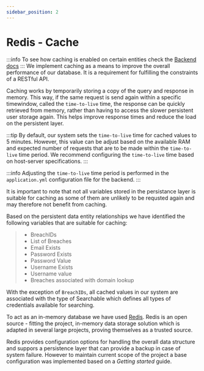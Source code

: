 ```yaml
---
sidebar_position: 2
---
```


# Redis - Cache

:::info
To see how caching is enabled on certain entities check the [Backend docs](../Backend#repositories)
:::
We implement caching as a means to improve the overall performance of our database. It is a requirement for fulfilling the constraints of a RESTful API.

Caching works by temporarily storing a copy of the query and response in memory. This way, if the same request is send again within a specific timewindow, called the `time-to-live` time, the response can be quickly retrieved from memory, rather than having to access the slower persistent user storage again.
This helps improve response times and reduce the load on the persistent layer.

:::tip
By default, our system sets the `time-to-live` time for cached values to 5 minutes. However, this value can be adjust based on the available RAM and expected number of requests that are to be made within the `time-to-live` time period.
We recommend configuring the `time-to-live` time based on host-server specifications.
:::

:::info
Adjusting the `time-to-live` time period is performed in the `application.yml` configuration file for the backend.
:::

It is important to note that not all variables stored in the persistance layer is suitable for caching as some of them are unlikely to be requsted again and may therefore not benefit from caching.

Based on the persistent data entity relationships we have identified the following variables that are suitable for caching:

> - BreachIDs
> - List of Breaches
> - Email Exists
> - Password Exists
> - Password Value
> - Username Exists
> - Username value
> - Breaches associated with domain lookup

With the exception of `BreachIDs`, all cached values in our system are associated with the type of Searchable which defines all types of credentials available for searching.

To act as an in-memory database we have used [Redis](https://redis.io).
Redis is an open source - fitting the project, in-memory data storage solution which is adapted in several large projects, proving themselves as a trusted source.

Redis provides configuration options for handling the overall data structure and suppors a persistence layer that can provide a backup in case of system failure.
However to maintain current scope of the project a base configuration was implemented based on a _Getting started_ guide.
